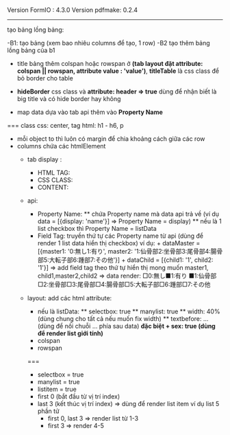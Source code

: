 Version FormIO : 4.3.0
Version pdfmake: 0.2.4

------
tạo bảng lồng bảng:

-B1: tạo bảng (xem bao nhiêu columns để tạo, 1 row)
-B2 tạo thêm bảng lồng bảng của b1
 + title bảng thêm colspan hoặc rowspan ở **(tab layout đặt attribute: colspan || rowspan, attribute value : 'value')**, **titleTable** là css class để bỏ border cho table 
 
 +  **hideBorder** css class và **attribute: header => true** dùng để nhận biết là big title và có hide border hay không
 + map data dựa vào tab api thêm vào **Property Name**

===
class css: center, 
tag html: h1 - h6, p

- mỗi object to thì luôn có margin để chia khoảng cách giữa các row
- columns chứa các htmlElement
	+ tab display : 
		* HTML TAG:
		* CSS CLASS:
		* CONTENT:
	+ api:
		* Property Name: 
			** chứa Property name mà data api trả về (ví dụ data = [{display: 'name'}] => Property Name = display)
			** nếu là 1 list checkbox thì Property Name = listData
		* Field Tag: truyền thứ tự các Property name từ api (dùng để render 1 list data hiển thị checkbox)
			ví dụ: + dataMaster = [{master1: '0:無し1:有り', master2: '1:仙骨部2:坐骨部3:尾骨部4:腸骨部5:大転子部6:踵部7:その他'}]
					+ dataChild = [{child1: '1', child2: '1'}]
					=> add field tag theo thứ tự hiển thị mong muốn master1, child1,master2,child2
					=> data render: □0:無し■1:有り ■1:仙骨部□2:坐骨部□3:尾骨部□4:腸骨部□5:大転子部□6:踵部□7:その他
	+ layout: add các html attribute:
		+ nếu là listData:
			** selectbox: true
			** manylist: true
			** width: 40% (dùng chung cho tất cả nếu muốn fix width)
			** textbefore: ... (dùng để nối chuỗi ... phía sau data)
            **đặc biệt + sex: true (dùng để render list giới tính)**
		+ colspan
		+ rowspan

        ===
        + selectbox = true
        + manylist = true
        + listitem = true
        + first 0 (bắt đầu từ vị trí index)
        + last 3 (kết thúc vị trí index)
        => dùng để render list item
        ví dụ list 5 phần tử
            + first 0, last 3 => render list từ 1-3
            + first 3 => render 4-5
        